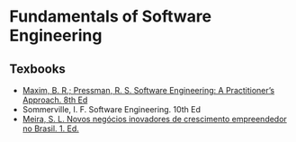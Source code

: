 #  Fundamentals of Software Engineering

## Texbooks
- [Maxim, B. R.; Pressman, R. S. Software Engineering: A Practitioner’s Approach. 8th Ed](https://dishantrathi.keybase.pub/Semester%206%20Material/Software%20Engineering%20A%20Practitioner%E2%80%99s%20Approach%20eighth%20edition-(www.downloadnema.com).pdf)
- Sommerville, I. F. Software Engineering. 10th Ed
- [Meira, S. L. Novos negócios inovadores de crescimento empreendedor no Brasil. 1. Ed.](http://ysdronnewstime.weebly.com/uploads/5/9/8/2/59820101/novos_negocios_inovadores_de_cr_-_silvio_meiraa.pdf)
